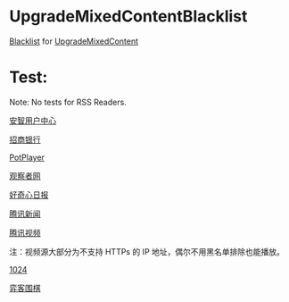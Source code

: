# UpgradeMixedContentBlacklist

[Blacklist](https://raw.githubusercontent.com/ivysrono/UpgradeMixedContentBlacklist/master/Blacklist.json) for [UpgradeMixedContent](https://github.com/gloomy-ghost/UpgradeMixedContent)

# Test:

Note: No tests for RSS Readers.

[安智用户中心](https://i.anzhi.com/web/account/login)

[招商银行](https://www.cmbchina.com/)

[PotPlayer](https://potplayer.daum.net/)

[观察者网](https://www.guancha.cn/chenjing/2017_03_16_399011_s.shtml)

[好奇心日报](https://www.qdaily.com/)

[腾讯新闻](https://view.inews.qq.com/a/TEC2016121302749602)

[腾讯视频](https://v.qq.com/x/page/u0115g0auru.html)

注：视频源大部分为不支持 HTTPs 的 IP 地址，偶尔不用黑名单排除也能播放。

[1024](https://www.t66y.com/htm_data/4/1702/2266673.html)

[弈客围棋](https://www.yikeweiqi.com/news/topline/28624/)
